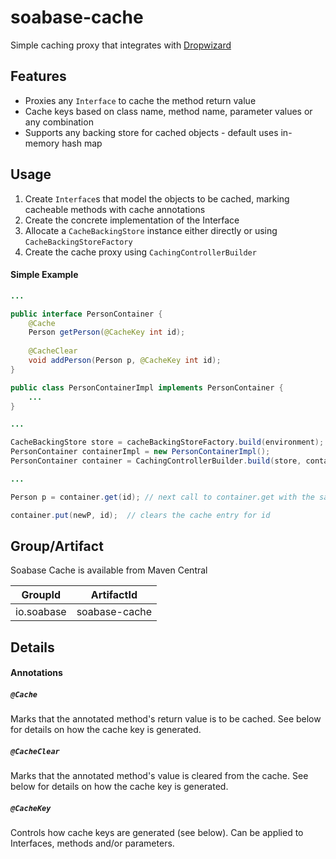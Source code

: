 # soabase-cache
Simple caching proxy that integrates with [Dropwizard](http://www.dropwizard.io/1.0.0/docs/)

## Features

* Proxies any `Interface` to cache the method return value
* Cache keys based on class name, method name, parameter values or any combination
* Supports any backing store for cached objects - default uses in-memory hash map

## Usage

1. Create `Interface`s that model the objects to be cached, marking cacheable methods with cache annotations
2. Create the concrete implementation of the Interface
3. Allocate a `CacheBackingStore` instance either directly or using `CacheBackingStoreFactory`
4. Create the cache proxy using `CachingControllerBuilder`

#### Simple Example

```java
...

public interface PersonContainer {
    @Cache
    Person getPerson(@CacheKey int id);
    
    @CacheClear
    void addPerson(Person p, @CacheKey int id);
}

public class PersonContainerImpl implements PersonContainer {
    ...
}

...

CacheBackingStore store = cacheBackingStoreFactory.build(environment);
PersonContainer containerImpl = new PersonContainerImpl();
PersonContainer container = CachingControllerBuilder.build(store, containerImpl, PersonContainer.class);

...

Person p = container.get(id); // next call to container.get with the same ID will be cached

container.put(newP, id);  // clears the cache entry for id
```

## Group/Artifact

Soabase Cache is available from Maven Central

| GroupId | ArtifactId |
| ------- | ---------- |
| io.soabase | soabase-cache |

## Details

#### Annotations

##### `@Cache`
Marks that the annotated method's return value is to be cached. See below for details on how the cache key is generated.

##### `@CacheClear`
Marks that the annotated method's value is cleared from the cache. See below for details on how the cache key is generated.

##### `@CacheKey`
Controls how cache keys are generated (see below). Can be applied to Interfaces, methods and/or parameters.
